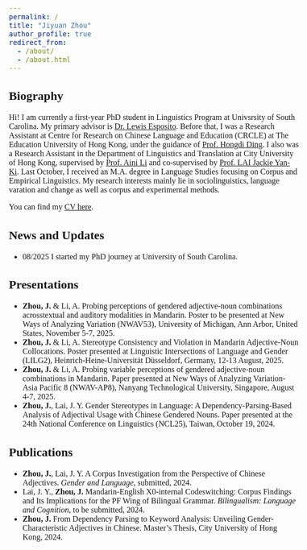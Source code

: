 ```yaml
---
permalink: /
title: "Jiyuan Zhou"
author_profile: true
redirect_from: 
  - /about/
  - /about.html
---
```


<style>
  body {
    font-family: Georgia, serif;
    font-size: 16px;
  }
</style>

## Biography
Hi! I am currently a first-year PhD student in Linguistics Program at Univsrsity of South Carolina. My primary advisor is [Dr. Lewis Esposito](https://sites.google.com/view/lewisesposito/home). Before that, I was a Research Assistant at Centre for Research on Chinese Language and Education (CRCLE) at The Education University of Hong Kong, under the guidance of [Prof. Hongdi Ding](https://pappl.eduhk.hk/rich/web/person.xhtml?pid=295523&name=DING-Hongdi). I also was a Research Assistant in the Department of Linguistics and Translation at City University of Hong Kong, supervised by [Prof. Aini Li](https://ainili-linguist.github.io/index.html) and co-supervised by [Prof. LAI Jackie Yan-Ki](https://sites.google.com/view/jyklai). Last October, I received an M.A. degree in Language Studies focusing on Corpus and Empirical Linguistics. My research interests mainly lie in sociolinguistics, language varation and change as well as corpus and experimental methods.

You can find my [CV here](https://jiyuan-zhou.github.io/cv/).

## News and Updates
- 08/2025 I started my PhD journey at University of South Carolina.

## Presentations
- **Zhou, J.** & Li, A. Probing perceptions of gendered adjective-noun combinations acrosstextual and auditory modalities in Mandarin. Poster to be presented at New Ways of Analyzing Variation (NWAV53), University of Michigan, Ann Arbor, United States, November 5-7, 2025.
- **Zhou, J.** & Li, A. Stereotype Consistency and Violation in Mandarin Adjective-Noun Collocations. Poster presented at Linguistic Intersections of Language and Gender (LILG2), Heinrich-Heine-Universität Düsseldorf, Germany, 12-13 August, 2025.
- **Zhou, J.** & Li, A. Probing variable perceptions of gendered adjective-noun combinations in Mandarin. Paper presented at New Ways of Analyzing Variation-Asia Pacific 8 (NWAV-AP8), Nanyang Technological University, Singapore, August 4-7, 2025.
-	**Zhou, J.**, Lai, J. Y. Gender Stereotypes in Language: A Dependency-Parsing-Based Analysis of Adjectival Usage with Chinese Gendered Nouns. Paper presented at the 24th National Conference on Linguistics (NCL25), Taiwan, October 19, 2024.

## Publications
-	**Zhou, J.**, Lai, J. Y. A Corpus Investigation from the Perspective of Chinese Adjectives. *Gender and Language*, submitted, 2024.
-	Lai, J. Y., **Zhou, J.** Mandarin-English X0-internal Codeswitching: Corpus Findings and Its Implications for the PF Wing of Bilingual Grammar. *Bilingualism: Language and Cognition*, to be submitted, 2024.
-	**Zhou, J.** From Dependency Parsing to Keyword Analysis: Unveiling Gender-Characteristic Adjectives in Chinese. Master’s Thesis, City University of Hong Kong, 2024.
